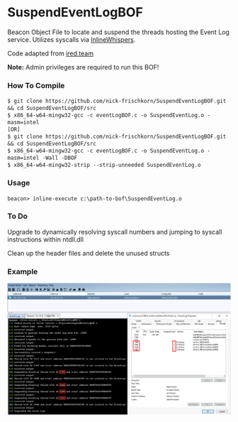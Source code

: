 # SuspendEventLogBOF

Beacon Object File to locate and suspend the threads hosting the Event Log service. Utilizes syscalls via [InlineWhispers](https://github.com/outflanknl/InlineWhispers).

Code adapted from [ired.team](https://www.ired.team/offensive-security/defense-evasion/disabling-windows-event-logs-by-suspending-eventlog-service-threads)

**Note:** Admin privileges are required to run this BOF!

### How To Compile
```
$ git clone https://github.com/nick-frischkorn/SuspendEventLogBOF.git && cd SuspendEventLogBOF/src
$ x86_64-w64-mingw32-gcc -c eventLogBOF.c -o SuspendEventLog.o -masm=intel
[OR]
$ git clone https://github.com/nick-frischkorn/SuspendEventLogBOF.git && cd SuspendEventLogBOF/src
$ x86_64-w64-mingw32-gcc -c eventLogBOF.c -o SuspendEventLog.o -masm=intel -Wall -DBOF
$ x86_64-w64-mingw32-strip --strip-unneeded SuspendEventLog.o
```
### Usage
```
beacon> inline-execute c:\path-to-bof\SuspendEventLog.o
```
### To Do
Upgrade to dynamically resolving syscall numbers and jumping to syscall instructions within ntdll.dll

Clean up the header files and delete the unused structs

### Example
![after](images/after.png)
